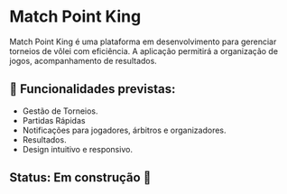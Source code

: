 # Match Point King

Match Point King é uma plataforma em desenvolvimento para gerenciar torneios de vôlei com eficiência. A aplicação permitirá a organização de jogos, acompanhamento de resultados.

## 🚀 Funcionalidades previstas:

- Gestão de Torneios.
- Partidas Rápidas
- Notificações para jogadores, árbitros e organizadores.
- Resultados.
- Design intuitivo e responsivo.

## Status: Em construção 🚧
